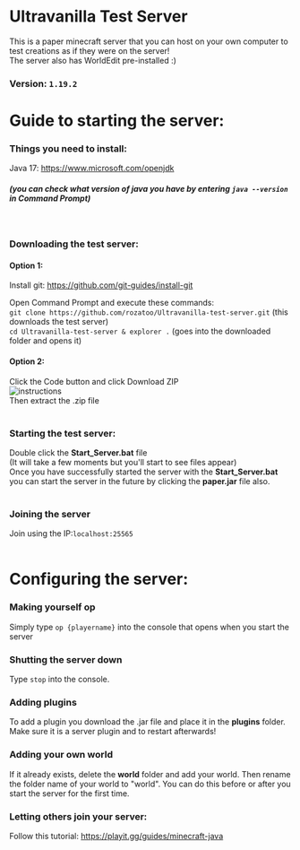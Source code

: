 # Ultravanilla Test Server
This is a paper minecraft server that you can host on your own computer to test creations as if they were on the server!  
The server also has WorldEdit pre-installed :)
### **Version: ``1.19.2``**  
# Guide to starting the server:
### Things you need to install:
Java 17: https://www.microsoft.com/openjdk
##### (you can check what version of java you have by entering ``java --version`` in Command Prompt)  
&nbsp;
### Downloading the test server:  
#### **Option 1:**
Install git: https://github.com/git-guides/install-git  

Open Command Prompt and execute these commands:  
``git clone https://github.com/rozatoo/Ultravanilla-test-server.git`` (this downloads the test server)  
``cd Ultravanilla-test-server & explorer .`` (goes into the downloaded folder and opens it)

#### **Option 2:**
Click the Code button and click Download ZIP  
![instructions](https://cpb-us-e1.wpmucdn.com/sites.northwestern.edu/dist/b/3044/files/2021/05/github.png)  
Then extract the .zip file  
&nbsp;
### Starting the test server:
Double click the **Start_Server.bat** file  
(It will take a few moments but you'll start to see files appear)  
Once you have successfully started the server with the **Start_Server.bat** you can start the server in the future by clicking the **paper.jar** file also.  
&nbsp;

### Joining the server
Join using the IP:``localhost:25565``  
&nbsp;
# Configuring the server:
### Making yourself op
Simply type ``op {playername}`` into the console that opens when you start the server

### Shutting the server down
Type ``stop`` into the console.

### Adding plugins
To add a plugin you download the .jar file and place it in the **plugins** folder. Make sure it is a server plugin and to restart afterwards!

### Adding your own world
If it already exists, delete the **world** folder and add your world. Then rename the folder name of your world to "world". You can do this before or after you start the server for the first time.

### Letting others join your server:
Follow this tutorial: https://playit.gg/guides/minecraft-java
